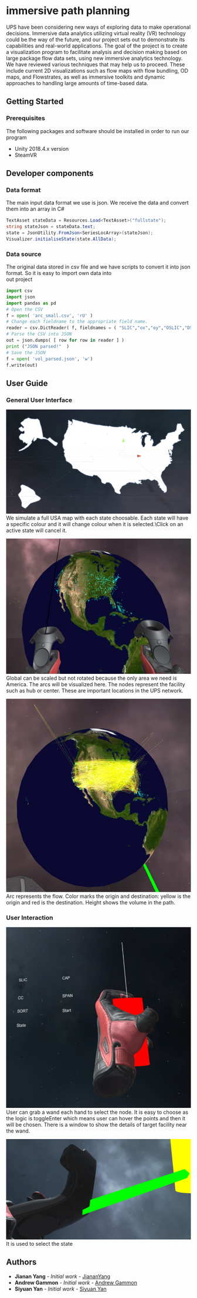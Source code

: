 # immersive path planning

UPS have been considering new ways of exploring data to make operational decisions. Immersive data analytics utilizing virtual reality (VR) technology could be the way of the future, and our project sets out to demonstrate its capabilities and real-world applications. The goal of the project is to create a visualization program to facilitate analysis and decision
making based on large package flow data sets, using new immersive analytics technology. We have reviewed various techniques that may help us to proceed. These include current 2D visualizations such as flow maps with flow bundling, OD maps, and Flowstrates, as well
as immersive toolkits and dynamic approaches to handling large amounts of time-based
data.  

## Getting Started
### Prerequisites
The following packages and software should be installed in order to run our program
- Unity 2018.4.x version
- SteamVR

## Developer components
### Data format
The main input data format we use is json. We receive the data and convert them into an array in C#
```csharp
TextAsset stateData = Resources.Load<TextAsset>("fullstate");
string stateJson = stateData.text;
state = JsonUtility.FromJson<SeriesLocArray>(stateJson);
Visualizer.initialiseState(state.AllData);
```
### Data source
The original data stored in csv file and we have scripts to convert it into json format. So it is easy to import own data into\
out project
```python
import csv  
import json  
import pandas as pd
# Open the CSV  
f = open( 'arc_small.csv', 'rU' )  
# Change each fieldname to the appropriate field name. 
reader = csv.DictReader( f, fieldnames = ( "SLIC","ox","oy","OSLIC","DSLIC","VOL","dx","dy","VOL_LEVEL=" ))  
# Parse the CSV into JSON  
out = json.dumps( [ row for row in reader ] )  
print ("JSON parsed!"  )
# Save the JSON  
f = open( 'vol_parsed.json', 'w')  
f.write(out)  
```

## User Guide
### General User Interface
![alt text](images/color_state.png)
We simulate a full USA map with each state choosable. Each state will have a specific colour and it will change colour when it is selected.\Click on an active state will cancel it.

![alt text](images/origin.png)
Global can be scaled but not rotated because the only area we need is America. The arcs will be visualized here.
The nodes represent the facility such as hub or center. These are important locations in the UPS network. 

![alt text](images/2000arcs.png)
Arc represents the flow. Color marks the origin and destination: yellow is the origin and red is the destination. Height shows the volume in the path.

### User Interaction
![alt text](images/grab.png)
User can grab a wand each hand to select the node. It is easy to choose as the logic is toggleEnter which means user can hover the points and then it will be chosen. There is a window to show the details of target facility near the wand.

![alt text](images/lasertag.png)
It is used to select the state


## Authors

* **Jianan Yang** - *Initial work* - [JiananYang](https://github.com/wemonster)
* **Andrew Gammon** - *Initial work* - [Andrew Gammon](https://github.com/Azdares)
* **Siyuan Yan** - *Initial work* - [Siyuan Yan](https://github.com/redlessme)
